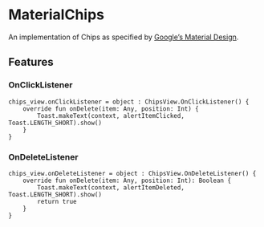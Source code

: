 # MaterialChips

An implementation of Chips as specified by [Google’s Material Design](https://material.io/guidelines/components/chips.html).

## Features

### OnClickListener

    chips_view.onClickListener = object : ChipsView.OnClickListener() {
        override fun onDelete(item: Any, position: Int) {
            Toast.makeText(context, alertItemClicked, Toast.LENGTH_SHORT).show()
        }
    }

### OnDeleteListener

    chips_view.onDeleteListener = object : ChipsView.OnDeleteListener() {
        override fun onDelete(item: Any, position: Int): Boolean {
            Toast.makeText(context, alertItemDeleted, Toast.LENGTH_SHORT).show()
            return true
        }
    }
